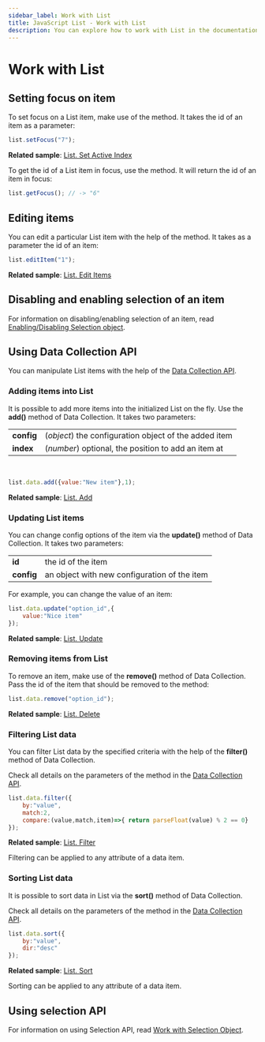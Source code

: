 ```yaml
---
sidebar_label: Work with List
title: JavaScript List - Work with List
description: You can explore how to work with List in the documentation of the DHTMLX JavaScript UI library. Browse developer guides and API reference, try out code examples and live demos, and download a free 30-day evaluation version of DHTMLX Suite 7.
---
```


# Work with List

## Setting focus on item

To set focus on a List item, make use of the [](list/api/list_setfocus_method.md) method. It takes the id of an item as a parameter:

~~~js
list.setFocus("7");
~~~

**Related sample**: [List. Set Active Index](https://snippet.dhtmlx.com/ermcjx3d)

To get the id of a List item in focus, use the [](list/api/list_getfocus_method.md) method. It will return the id of an item in focus:

~~~js
list.getFocus(); // -> "6"
~~~

## Editing items

You can edit a particular List item with the help of the [](list/api/list_edititem_method.md) method. It takes as a parameter the id of an item:

~~~js
list.editItem("1");
~~~

**Related sample**: [List. Edit Items](https://snippet.dhtmlx.com/6wsxgswc)

## Disabling and enabling selection of an item

For information on disabling/enabling selection of an item, read [Enabling/Disabling Selection object](list/usage_selection.md#enablingdisabling-selection-object).

## Using Data Collection API

You can manipulate List items with the help of the [Data Collection API](data_collection/index.md).

### Adding items into List

It is possible to add more items into the initialized List on the fly. Use the **add()** method of Data Collection. It takes two parameters:

<table>
	<tbody>
        <tr>
			<td><b>config</b></td>
			<td>(<i>object</i>) the configuration object of the added item</td>
		</tr>
        <tr>
			<td><b>index</b></td>
			<td>(<i>number</i>) optional, the position to add an item at</td>
		</tr>
    </tbody>
</table>
<br/>

~~~js
list.data.add({value:"New item"},1);
~~~

**Related sample**: [List. Add](https://snippet.dhtmlx.com/f7cbdiqg)

### Updating List items

You can change config options of the item via the **update()** method of Data Collection. It takes two parameters:

<table>
	<tbody>
        <tr>
			<td><b>id</b></td>
			<td>the id of the item</td>
		</tr>
        <tr>
			<td><b>config</b></td>
			<td>an object with new configuration of the item</td>
		</tr>
    </tbody>
</table>

For example, you can change the value of an item:

~~~js
list.data.update("option_id",{
	value:"Nice item"
});
~~~

**Related sample**: [List. Update](https://snippet.dhtmlx.com/6jpn7a6h)

### Removing items from List

To remove an item, make use of the **remove()** method of Data Collection. Pass the id of the item that should be removed to the method:

~~~js
list.data.remove("option_id");
~~~

**Related sample**: [List. Delete](https://snippet.dhtmlx.com/wmozu18g)

### Filtering List data

You can filter List data by the specified criteria with the help of the **filter()** method of Data Collection.

Check all details on the parameters of the method in the [Data Collection API](data_collection/index.md).

~~~js
list.data.filter({
	by:"value",
	match:2,
	compare:(value,match,item)=>{ return parseFloat(value) % 2 == 0}
});
~~~

**Related sample**: [List. Filter](https://snippet.dhtmlx.com/k8kvmy8v)

Filtering can be applied to any attribute of a data item.

### Sorting List data

It is possible to sort data in List via the **sort()** method of Data Collection.

Check all details on the parameters of the method in the [Data Collection API](data_collection/index.md).

~~~js
list.data.sort({ 
	by:"value",
	dir:"desc"
});
~~~

**Related sample**: [List. Sort](https://snippet.dhtmlx.com/876meu9a)

Sorting can be applied to any attribute of a data item.

## Using selection API

For information on using Selection API, read [Work with Selection Object](list/usage_selection.md).
